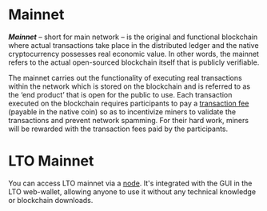 # Mainnet

_**Mainnet**_ – short for main network – is the original and functional blockchain where actual transactions take place in the distributed ledger and the native cryptocurrency possesses real economic value. In other words, the mainnet refers to the actual open-sourced blockchain itself that is publicly verifiable.

The mainnet carries out the functionality of executing real transactions within the network which is stored on the blockchain and is referred to as the ‘end product’ that is open for the public to use.  Each transaction executed on the blockchain requires participants to pay a [transaction fee](/waves-environment/waves-protocol/transactions-fees.md) \(payable in the native coin\) so as to incentivize miners to validate the transactions and prevent network spamming. For their hard work, miners will be rewarded with the transaction fees paid by the participants.

# LTO Mainnet

You can access LTO mainnet via a [node](https://github.com/legalthings/lto). It's integrated with the GUI in the LTO web-wallet, allowing anyone to use it without any technical knowledge or blockchain downloads.

